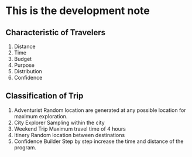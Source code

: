 # This is the development note

## Characteristic of Travelers

1. Distance
2. Time
3. Budget
4. Purpose
5. Distribution
6. Confidence

## Classification of Trip

1. Adventurist
   Random location are generated at any possible location for maximum exploration.
2. City Explorer
   Sampling within the city
3. Weekend Trip
   Maximum travel time of 4 hours
4. Itinery
   Random location between destinations
5. Confidence Builder
   Step by step increase the time and distance of the program.